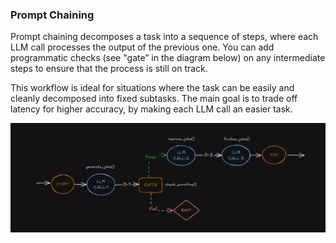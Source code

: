 ### Prompt Chaining

Prompt chaining decomposes a task into a sequence of steps, where each LLM call processes the output of the previous one. You can add programmatic checks (see "gate” in the diagram below) on any intermediate steps to ensure that the process is still on track.

This workflow is ideal for situations where the task can be easily and cleanly decomposed into fixed subtasks. The main goal is to trade off latency for higher accuracy, by making each LLM call an easier task.

![Flow](./flow.png)
